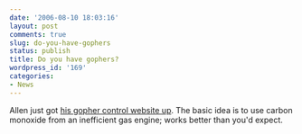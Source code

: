 ```yaml
---
date: '2006-08-10 18:03:16'
layout: post
comments: true
slug: do-you-have-gophers
status: publish
title: Do you have gophers?
wordpress_id: '169'
categories:
- News
---
```



Allen just got [his gopher control website up](http://www.handmgophercontrol.com/). The basic idea is to use carbon monoxide from an inefficient gas engine; works better than you'd expect.
